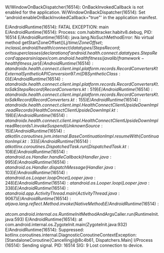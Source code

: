 W/WindowOnBackDispatcher(16514): OnBackInvokedCallback is not enabled for the application.
W/WindowOnBackDispatcher(16514): Set 'android:enableOnBackInvokedCallback="true"' in the application manifest.

E/AndroidRuntime(16514): FATAL EXCEPTION: main
E/AndroidRuntime(16514): Process: com.habittracker.habitv8.debug, PID: 16514
E/AndroidRuntime(16514): java.lang.NoSuchMethodError: No virtual method getStartZoneOffset()Lj$/time/ZoneOffset; in class Landroid/health/connect/datatypes/StepsRecord; or its super classes (declaration of 'android.health.connect.datatypes.StepsRecord' appears in /apex/com.android.healthfitness/javalib/framework-healthfitness.jar)
E/AndroidRuntime(16514):        at androidx.health.connect.client.impl.platform.records.RecordConvertersKt$$ExternalSyntheticAPIConversion97.m(D8$$SyntheticClass:0)
E/AndroidRuntime(16514):        at androidx.health.connect.client.impl.platform.records.RecordConvertersKt.toSdkStepsRecord(RecordConverters.kt:519)
E/AndroidRuntime(16514):        at androidx.health.connect.client.impl.platform.records.RecordConvertersKt.toSdkRecord(RecordConverters.kt:155)
E/AndroidRuntime(16514):        at androidx.health.connect.client.impl.HealthConnectClientUpsideDownImpl.readRecords(HealthConnectClientUpsideDownImpl.kt:198)
E/AndroidRuntime(16514):        at androidx.health.connect.client.impl.HealthConnectClientUpsideDownImpl$readRecords$1.invokeSuspend(Unknown Source:15)
E/AndroidRuntime(16514):        at kotlin.coroutines.jvm.internal.BaseContinuationImpl.resumeWith(ContinuationImpl.kt:33)
E/AndroidRuntime(16514):        at kotlinx.coroutines.DispatchedTask.run(DispatchedTask.kt:108)
E/AndroidRuntime(16514):        at android.os.Handler.handleCallback(Handler.java:995)
E/AndroidRuntime(16514):        at android.os.Handler.dispatchMessage(Handler.java:103)
E/AndroidRuntime(16514):        at android.os.Looper.loopOnce(Looper.java:248)
E/AndroidRuntime(16514):        at android.os.Looper.loop(Looper.java:338)
E/AndroidRuntime(16514):        at android.app.ActivityThread.main(ActivityThread.java:9067)
E/AndroidRuntime(16514):        at java.lang.reflect.Method.invoke(Native Method)
E/AndroidRuntime(16514):        at com.android.internal.os.RuntimeInit$MethodAndArgsCaller.run(RuntimeInit.java:593)
E/AndroidRuntime(16514):        at com.android.internal.os.ZygoteInit.main(ZygoteInit.java:932)
E/AndroidRuntime(16514):        Suppressed: kotlinx.coroutines.internal.DiagnosticCoroutineContextException: [StandaloneCoroutine{Cancelling}@8c4b61, Dispatchers.Main]
I/Process (16514): Sending signal. PID: 16514 SIG: 9
Lost connection to device.
